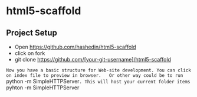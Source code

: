 html5-scaffold
==============

## Project Setup

* Open https://github.com/hashedin/html5-scaffold
* click on fork 
* git clone https://github.com/[your-git-username]/html5-scaffold


`Now you have a basic structure for Web-site development. You can click on index file to preview in browser.  
 Or other way could be to run `python -m SimpleHTTPServer`. This will host your current folder items`
pyhton -m SimpleHTTPServer  
